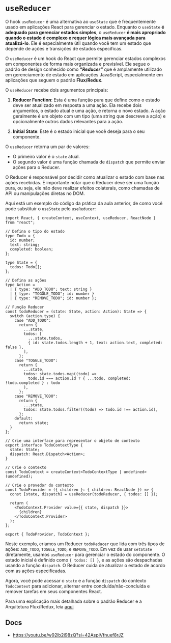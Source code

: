 # `useReducer`

O hook `useReducer` é uma alternativa ao `useState` que é frequentemente usado em aplicações React para gerenciar o estado. Enquanto o `useState` **é adequado para gerenciar estados simples**, o `useReducer` **é mais apropriado quando o estado é complexo e requer lógica mais avançada para atualizá-lo**. Ele é especialmente útil quando você tem um estado que depende de ações e transições de estados específicas.

O `useReducer` é um hook do React que permite gerenciar estados complexos em componentes de forma mais organizada e previsível. Ele segue o padrão de design conhecido como ***"Reducer"*** que é amplamente utilizado em gerenciamento de estado em aplicações JavaScript, especialmente em aplicações que seguem o padrão **Flux/Redux**.

O `useReducer` recebe dois argumentos principais:

1. **Reducer Function**: Esta é uma função pura que define como o estado deve ser atualizado em resposta a uma ação. Ela recebe dois argumentos, o estado atual e uma ação, e retorna o novo estado. A ação geralmente é um objeto com um tipo (uma string que descreve a ação) e opcionalmente outros dados relevantes para a ação.

2. **Initial State**: Este é o estado inicial que você deseja para o seu componente.

O `useReducer` retorna um par de valores:

* O primeiro valor é o `state` atual.
* O segundo valor é uma função chamada de `dispatch` que permite enviar ações para o Reducer.

O Reducer é responsável por decidir como atualizar o estado com base nas ações recebidas. É importante notar que o Reducer deve ser uma função pura, ou seja, ele não deve realizar efeitos colaterais, como chamadas de API ou manipulações diretas no DOM.

Aqui está um exemplo do código da prática da aula anterior, de como você pode substituir o `useState` pelo `useReducer`:

```tsx
import React, { createContext, useContext, useReducer, ReactNode } from "react";

// Defina o tipo do estado
type Todo = {
  id: number;
  text: string;
  completed: boolean;
};

type State = {
  todos: Todo[];
};

// Defina as ações
type Action =
  | { type: "ADD_TODO"; text: string }
  | { type: "TOGGLE_TODO"; id: number }
  | { type: "REMOVE_TODO"; id: number };

// Função Reducer
const todoReducer = (state: State, action: Action): State => {
  switch (action.type) {
    case "ADD_TODO":
      return {
        ...state,
        todos: [
          ...state.todos,
          { id: state.todos.length + 1, text: action.text, completed: false },
        ],
      };
    case "TOGGLE_TODO":
      return {
        ...state,
        todos: state.todos.map((todo) =>
          todo.id === action.id ? { ...todo, completed: !todo.completed } : todo
        ),
      };
    case "REMOVE_TODO":
      return {
        ...state,
        todos: state.todos.filter((todo) => todo.id !== action.id),
      };
    default:
      return state;
  }
};

// Crie uma interface para representar o objeto de contexto
export interface TodoContextType {
  state: State;
  dispatch: React.Dispatch<Action>;
}

// Crie o contexto
const TodoContext = createContext<TodoContextType | undefined>(undefined);

// Crie o provedor do contexto
const TodoProvider = ({ children }: { children: ReactNode }) => {
  const [state, dispatch] = useReducer(todoReducer, { todos: [] });

  return (
    <TodoContext.Provider value={{ state, dispatch }}>
      {children}
    </TodoContext.Provider>
  );
};

export { TodoProvider, TodoContext };
```

Neste exemplo, criamos um Reducer `todoReducer` que lida com três tipos de ações: `ADD_TODO`, `TOGGLE_TODO`, e `REMOVE_TODO`. Em vez de usar `setState` diretamente, usamos `useReducer` para gerenciar o estado do componente. O estado inicial é definido como `{ todos: [] }`, e as ações são despachadas usando a função `dispatch`. O Reducer cuida de atualizar o estado de acordo com as ações especificadas.

Agora, você pode acessar o `state` e a função `dispatch` do contexto `TodoContext` para adicionar, alternar entre concluída/não-concluída e remover tarefas em seus componentes React.

Para uma explicação mais detalhada sobre o padrão Reducer e a Arquitetura Flux/Redux, leia [aqui](./complementos/reducer-flux-redux.md)

## Docs

- <https://youtu.be/w92lb2i98zQ?si=42AspIVfnuef8rJZ>
